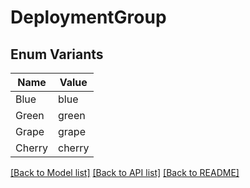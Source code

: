 # DeploymentGroup

## Enum Variants

| Name | Value |
|---- | -----|
| Blue | blue |
| Green | green |
| Grape | grape |
| Cherry | cherry |


[[Back to Model list]](../README.md#documentation-for-models) [[Back to API list]](../README.md#documentation-for-api-endpoints) [[Back to README]](../README.md)


